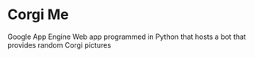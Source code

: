 # Corgi Me

Google App Engine Web app programmed in Python that hosts a bot that provides random Corgi pictures
